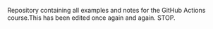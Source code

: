 Repository containing all examples and notes for the GitHub Actions course.This has been edited once again and again. STOP.
